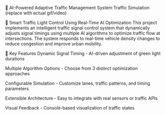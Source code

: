 🚦 AI-Powered Adaptive Traffic Management System
Traffic Simulation (replace with actual gif/video)

🌟 Smart Traffic Light Control Using Real-Time AI Optimization
This project implements an intelligent traffic signal control system that dynamically adjusts signal timings using multiple AI algorithms to optimize traffic flow at intersections. The system responds to real-time vehicle density changes to reduce congestion and improve urban mobility.

🚀 Key Features
Dynamic Signal Timing - AI-driven adjustment of green light durations

Multiple Algorithm Options - Choose from 3 distinct optimization approaches

Configurable Simulation - Customize lanes, traffic patterns, and timing parameters

Extensible Architecture - Easy to integrate with real sensors or traffic APIs

Visual Feedback - Console-based visualization of traffic states

